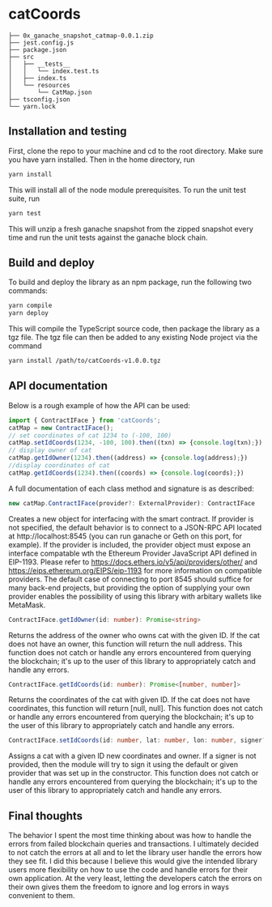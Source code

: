# catCoords
```
├── 0x_ganache_snapshot_catmap-0.0.1.zip
├── jest.config.js
├── package.json
├── src
│   ├── __tests__
│   │   └── index.test.ts
│   ├── index.ts
│   └── resources
│       └── CatMap.json
├── tsconfig.json
└── yarn.lock
```
## Installation and testing 
First, clone the repo to your machine and cd to the root directory. Make sure you have yarn installed. Then in the home directory, run
```bash
yarn install
```
This will install all of the node module prerequisites. To run the unit test suite, run
```bash
yarn test
```
This will unzip a fresh ganache snapshot from the zipped snapshot every time and run the unit tests against the ganache block chain.
## Build and deploy
To build and deploy the library as an npm package, run the following two commands:
```bash
yarn compile
yarn deploy
```
This will compile the TypeScript source code, then package the library as a tgz file. The tgz file can then be added to any existing Node project via the command
```bash
yarn install /path/to/catCoords-v1.0.0.tgz
```
## API documentation
Below is a rough example of how the API can be used:
```typescript
import { ContractIFace } from 'catCoords';
catMap = new ContractIFace();
// set coordinates of cat 1234 to (-100, 100)
catMap.setIdCoords(1234, -100, 100).then((txn) => {console.log(txn);})
// display owner of cat
catMap.getIdOwner(1234).then((address) => {console.log(address);})
//display coordinates of cat
catMap.getIdCoords(1234).then((coords) => {console.log(coords);})
```
A full documentation of each class method and signature is as described:
```typescript
new catMap.ContractIFace(provider?: ExternalProvider): ContractIFace
```
Creates a new object for interfacing with the smart contract.
If provider is not specified, the default behavior is to connect to a
JSON-RPC API located at http://localhost:8545 (you can run ganache or Geth on this port, for example).
If the provider is included, the provider object must expose an interface compatable wth the Ethereum Provider JavaScript API defined in EIP-1193.
Please refer to https://docs.ethers.io/v5/api/providers/other/ and https://eips.ethereum.org/EIPS/eip-1193 for more information on compatible providers.
The default case of connecting to port 8545 should suffice for many back-end projects, but providing the option of supplying your own provider
enables the possibility of using this library with arbitary wallets like MetaMask.
```typescript
ContractIFace.getIdOwner(id: number): Promise<string>
```
Returns the address of the owner who owns cat with the given ID. If the cat does not have an owner, this function will return the null address.
This function does not catch or handle any errors encountered from querying the blockchain; it's up to the user of this library to appropriately catch
and handle any errors.
```typescript
ContractIFace.getIdCoords(id: number): Promise<[number, number]>
```
Returns the coordinates of the cat with given ID. If the cat does not have coordinates, this function will return [null, null].
This function does not catch or handle any errors encountered from querying the blockchain; it's up to the user of this library to appropriately catch
and handle any errors.
```typescript
ContractIFace.setIdCoords(id: number, lat: number, lon: number, signer?: Signer): Promise<TransactionResponse> 
```
Assigns a cat with a given ID new coordinates and owner. If a signer is not provided, then the module will try to sign it using the default or given
provider that was set up in the constructor.
This function does not catch or handle any errors encountered from querying the blockchain; it's up to the user of this library to appropriately catch
and handle any errors.
## Final thoughts
The behavior I spent the most time thinking about was how to handle the errors from failed blockchain queries and transactions. I ultimately decided to
not catch the errors at all and to let the library user handle the errors how they see fit. I did this because I believe this would
give the intended library users more flexibility on how to use the code and handle errors for their own application. At the very least, letting the
developers catch the errors on their own gives them the freedom to ignore and log errors in ways convenient to them.
